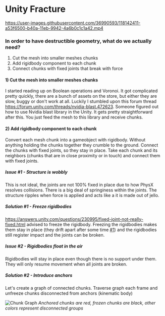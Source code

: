 # Unity Fracture
https://user-images.githubusercontent.com/36990593/118142411-a53f6500-b40a-11eb-9942-4a6b0c1c1a42.mp4
### In order to have destructible geometry, what do we actually need?
1) Cut the mesh into smaller meshes chunks
2) Add rigidbody component to each chunk
3) Connect chunks with fixed joints that break with force

#### 1) Cut the mesh into smaller meshes chunks
I started reading up on Boolean operations and Voronoi. It got complicated pretty quickly, there are a bunch of assets on the store, but either they are slow, buggy or don't work at all. Luckily I stumbled upon this forum thread https://forum.unity.com/threads/nvidia-blast.472623. Someone figured out how to use Nvidia blast library in the Unity. It gets pretty straightforward after this. You just feed the mesh to this library and receive chunks.

#### 2) Add rigidbody component to each chunk
Convert each mesh chunk into a gameobject with rigidbody. Without anything holding the chunks together they crumble to the ground. Connect the chunks with fixed joints, so they stay in place. Take each chunk and its neighbors (chunks that are in close proximity or in touch) and connect them with fixed joints.

##### Issue #1 - Structure is wobbly 
This is not ideal, the joints are not 100% fixed in place due to how PhysX resolves collisions. There is a big deal of springiness within the joints. The structure ripples when force is applied and acts like a it is made out of jello.

##### Solution #1 - Freeze rigidbodies
https://answers.unity.com/questions/230995/fixed-joint-not-really-fixed.html advised to freeze the rigidbody. Freezing the rigidbodies makes them stay in place (they drift apart after some time [#1](https://github.com/ElasticSea/unity-fracture/pull/8)) and the rigidbodies still register impact and the joints can be broken.

##### Issue #2 - Rigidbodies float in the air
Rigidbodies will stay in place even though there is no support under them. They will only resume movement when all joints are broken.

##### Solution #2 - Introduce anchors
Let's create a graph of connected chunks. Traverse graph each frame and unfreeze chunks disconnected from anchors (kinematic body)

![Chunk Graph](https://user-images.githubusercontent.com/36990593/118148705-21d54200-b411-11eb-94f6-5c654f420df9.png)
*Anchored chunks are red, frozen chunks are black, other colors represent disconnected groups*
